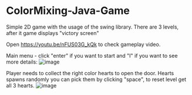 # ColorMixing-Java-Game
Simple 2D game with the usage of the swing library.
There are 3 levels, after it game displays "victory screen" 

Open https://youtu.be/nFUS03G_kQk to check gameplay video.

Main menu - click "enter" if you want to start and "I" if you want to see more details:
![image](https://user-images.githubusercontent.com/83671766/185751091-42a46a54-a447-4e7b-8ded-ec28c9332139.png)


Player needs to collect the right color hearts to open the door.
Hearts spawns randomly you can pick them by clicking "space", to reset level get all 3 hearts.
![image](https://user-images.githubusercontent.com/83671766/185751505-eba3df74-c3b4-48ac-a7c7-bb3cffcfaeef.png)
